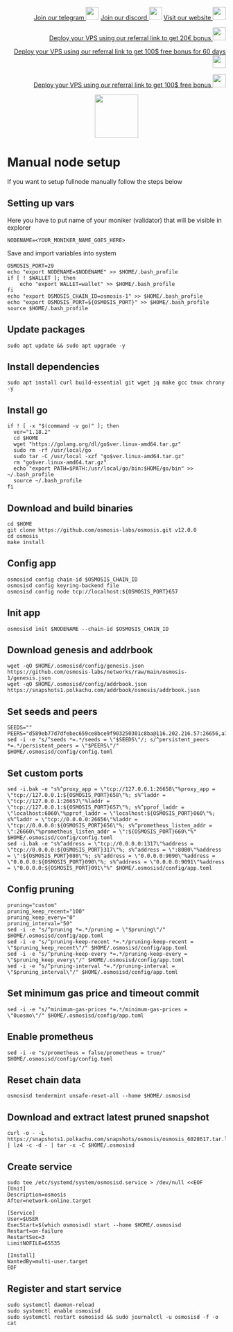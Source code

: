 <p style="font-size:14px" align="right">
<a href="https://t.me/kjnotes" target="_blank">Join our telegram <img src="https://user-images.githubusercontent.com/50621007/183283867-56b4d69f-bc6e-4939-b00a-72aa019d1aea.png" width="30"/></a>
<a href="https://discord.gg/JqQNcwff2e" target="_blank">Join our discord <img src="https://user-images.githubusercontent.com/50621007/176236430-53b0f4de-41ff-41f7-92a1-4233890a90c8.png" width="30"/></a>
<a href="https://kjnodes.com/" target="_blank">Visit our website <img src="https://user-images.githubusercontent.com/50621007/168689709-7e537ca6-b6b8-4adc-9bd0-186ea4ea4aed.png" width="30"/></a>
</p>

<p style="font-size:14px" align="right">
<a href="https://hetzner.cloud/?ref=y8pQKS2nNy7i" target="_blank">Deploy your VPS using our referral link to get 20€ bonus <img src="https://user-images.githubusercontent.com/50621007/174612278-11716b2a-d662-487e-8085-3686278dd869.png" width="30"/></a>
</p>
<p style="font-size:14px" align="right">
<a href="https://m.do.co/c/17b61545ca3a" target="_blank">Deploy your VPS using our referral link to get 100$ free bonus for 60 days <img src="https://user-images.githubusercontent.com/50621007/183284313-adf81164-6db4-4284-9ea0-bcb841936350.png" width="30"/></a>
</p>
<p style="font-size:14px" align="right">
<a href="https://www.vultr.com/?ref=7418642" target="_blank">Deploy your VPS using our referral link to get 100$ free bonus <img src="https://user-images.githubusercontent.com/50621007/183284971-86057dc2-2009-4d40-a1d4-f0901637033a.png" width="30"/></a>
</p>

<p align="center">
  <img height="100" height="auto" src="https://user-images.githubusercontent.com/50621007/190717698-486153c1-5d81-4e57-9363-cead70c13cc8.png">
</p>

# Manual node setup
If you want to setup fullnode manually follow the steps below

## Setting up vars
Here you have to put name of your moniker (validator) that will be visible in explorer
```
NODENAME=<YOUR_MONIKER_NAME_GOES_HERE>
```

Save and import variables into system
```
OSMOSIS_PORT=29
echo "export NODENAME=$NODENAME" >> $HOME/.bash_profile
if [ ! $WALLET ]; then
	echo "export WALLET=wallet" >> $HOME/.bash_profile
fi
echo "export OSMOSIS_CHAIN_ID=osmosis-1" >> $HOME/.bash_profile
echo "export OSMOSIS_PORT=${OSMOSIS_PORT}" >> $HOME/.bash_profile
source $HOME/.bash_profile
```

## Update packages
```
sudo apt update && sudo apt upgrade -y
```

## Install dependencies
```
sudo apt install curl build-essential git wget jq make gcc tmux chrony -y
```

## Install go
```
if ! [ -x "$(command -v go)" ]; then
  ver="1.18.2"
  cd $HOME
  wget "https://golang.org/dl/go$ver.linux-amd64.tar.gz"
  sudo rm -rf /usr/local/go
  sudo tar -C /usr/local -xzf "go$ver.linux-amd64.tar.gz"
  rm "go$ver.linux-amd64.tar.gz"
  echo "export PATH=$PATH:/usr/local/go/bin:$HOME/go/bin" >> ~/.bash_profile
  source ~/.bash_profile
fi
```

## Download and build binaries
```
cd $HOME
git clone https://github.com/osmosis-labs/osmosis.git v12.0.0
cd osmosis
make install
```

## Config app
```
osmosisd config chain-id $OSMOSIS_CHAIN_ID
osmosisd config keyring-backend file
osmosisd config node tcp://localhost:${OSMOSIS_PORT}657
```

## Init app
```
osmosisd init $NODENAME --chain-id $OSMOSIS_CHAIN_ID
```

## Download genesis and addrbook
```
wget -qO $HOME/.osmosisd/config/genesis.json https://github.com/osmosis-labs/networks/raw/main/osmosis-1/genesis.json
wget -qO $HOME/.osmosisd/config/addrbook.json https://snapshots1.polkachu.com/addrbook/osmosis/addrbook.json
```

## Set seeds and peers
```
SEEDS=""
PEERS="d589eb77d7dfebec659ce8bce9f903250301c8ba@116.202.216.57:26656,a72323512ddedf580affb0e0ba0bb32218ae8e6d@34.105.148.8:26656,f225f8a168ec794d334d7100994b62e5e7648072@35.234.158.17:26656,e3a17384a87cfca72b2cb5a0d642d1192fb3749e@65.108.110.206:26656,85082964a2d06ec99f2bb0787aed8ff7cb05d68f@141.95.110.187:26656,a2ead216394ea406b311e79998d562264411d592@5.161.124.187:26656,1e77db4642bf0f399b72bc01620e015ec05e14ce@51.81.155.97:26656,a22b249c21ad0c50e471520b3f3bb38a7fe246e2@155.138.144.222:26656,ef30bc7dbac63eb868e66bad497368f2cd0924e1@141.98.217.102:26656,f352d93fda033b62d403daf40bd6df95cf5057e8@35.86.226.142:26656,fe5ba77a8ce8937875c5064093f5d63ba32abacf@45.77.52.17:26656,797094953d830f8727f3b5175f2b205df16d5867@45.77.212.231:26656,2048e1bc1f020fa210fb475e7a0ec0948919609f@185.217.125.64:26656,b69e57cd6f796ac5d6efb1a834163365c37cbfa8@78.46.69.29:26656,c094d4bb9e38ac0b1b50a866499b47604c749e5b@74.118.139.212:26656,43785e5ffd8783393ea8094f77efcee5bdbcdce3@78.141.244.18:26656,7f4b9aca876a03c426208bfddbc6509cbf24b39d@209.250.243.8:26656,"
sed -i -e "s/^seeds *=.*/seeds = \"$SEEDS\"/; s/^persistent_peers *=.*/persistent_peers = \"$PEERS\"/" $HOME/.osmosisd/config/config.toml
```

## Set custom ports
```
sed -i.bak -e "s%^proxy_app = \"tcp://127.0.0.1:26658\"%proxy_app = \"tcp://127.0.0.1:${OSMOSIS_PORT}658\"%; s%^laddr = \"tcp://127.0.0.1:26657\"%laddr = \"tcp://127.0.0.1:${OSMOSIS_PORT}657\"%; s%^pprof_laddr = \"localhost:6060\"%pprof_laddr = \"localhost:${OSMOSIS_PORT}060\"%; s%^laddr = \"tcp://0.0.0.0:26656\"%laddr = \"tcp://0.0.0.0:${OSMOSIS_PORT}656\"%; s%^prometheus_listen_addr = \":26660\"%prometheus_listen_addr = \":${OSMOSIS_PORT}660\"%" $HOME/.osmosisd/config/config.toml
sed -i.bak -e "s%^address = \"tcp://0.0.0.0:1317\"%address = \"tcp://0.0.0.0:${OSMOSIS_PORT}317\"%; s%^address = \":8080\"%address = \":${OSMOSIS_PORT}080\"%; s%^address = \"0.0.0.0:9090\"%address = \"0.0.0.0:${OSMOSIS_PORT}090\"%; s%^address = \"0.0.0.0:9091\"%address = \"0.0.0.0:${OSMOSIS_PORT}091\"%" $HOME/.osmosisd/config/app.toml
```

## Config pruning
```
pruning="custom"
pruning_keep_recent="100"
pruning_keep_every="0"
pruning_interval="50"
sed -i -e "s/^pruning *=.*/pruning = \"$pruning\"/" $HOME/.osmosisd/config/app.toml
sed -i -e "s/^pruning-keep-recent *=.*/pruning-keep-recent = \"$pruning_keep_recent\"/" $HOME/.osmosisd/config/app.toml
sed -i -e "s/^pruning-keep-every *=.*/pruning-keep-every = \"$pruning_keep_every\"/" $HOME/.osmosisd/config/app.toml
sed -i -e "s/^pruning-interval *=.*/pruning-interval = \"$pruning_interval\"/" $HOME/.osmosisd/config/app.toml
```

## Set minimum gas price and timeout commit
```
sed -i -e "s/^minimum-gas-prices *=.*/minimum-gas-prices = \"0uosmo\"/" $HOME/.osmosisd/config/app.toml
```

## Enable prometheus
```
sed -i -e "s/prometheus = false/prometheus = true/" $HOME/.osmosisd/config/config.toml
```

## Reset chain data
```
osmosisd tendermint unsafe-reset-all --home $HOME/.osmosisd
```

## Download and extract latest pruned snapshot
```
curl -o - -L https://snapshots1.polkachu.com/snapshots/osmosis/osmosis_6028617.tar.lz4 | lz4 -c -d - | tar -x -C $HOME/.osmosisd
```

## Create service
```
sudo tee /etc/systemd/system/osmosisd.service > /dev/null <<EOF
[Unit]
Description=osmosis
After=network-online.target

[Service]
User=$USER
ExecStart=$(which osmosisd) start --home $HOME/.osmosisd
Restart=on-failure
RestartSec=3
LimitNOFILE=65535

[Install]
WantedBy=multi-user.target
EOF
```

## Register and start service
```
sudo systemctl daemon-reload
sudo systemctl enable osmosisd
sudo systemctl restart osmosisd && sudo journalctl -u osmosisd -f -o cat
```
